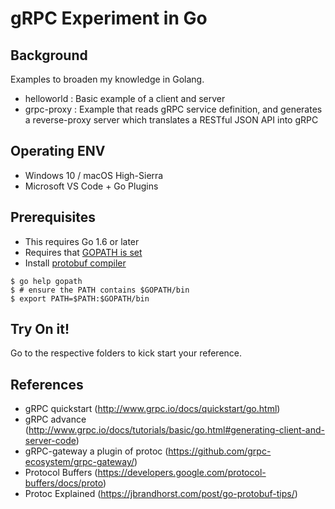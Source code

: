 gRPC Experiment in Go
======================

Background
-------------

Examples to broaden my knowledge in Golang. 

* helloworld : Basic example of a client and server
* grpc-proxy : Example that reads gRPC service definition, and generates a reverse-proxy server which translates a RESTful JSON API into gRPC

Operating ENV
-------------
- Windows 10 / macOS High-Sierra
- Microsoft VS Code + Go Plugins 

Prerequisites
-------------

- This requires Go 1.6 or later
- Requires that [GOPATH is set](https://golang.org/doc/code.html#GOPATH)
- Install [protobuf compiler](https://github.com/google/protobuf/blob/master/README.md#protocol-compiler-installation)

```
$ go help gopath
$ # ensure the PATH contains $GOPATH/bin
$ export PATH=$PATH:$GOPATH/bin
```

Try On it!
-------------

Go to the respective folders to kick start your reference.

References
-------------
* gRPC quickstart (http://www.grpc.io/docs/quickstart/go.html)
* gRPC advance (http://www.grpc.io/docs/tutorials/basic/go.html#generating-client-and-server-code)
* gRPC-gateway a plugin of protoc (https://github.com/grpc-ecosystem/grpc-gateway/)
* Protocol Buffers (https://developers.google.com/protocol-buffers/docs/proto)
* Protoc Explained (https://jbrandhorst.com/post/go-protobuf-tips/)

